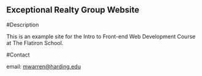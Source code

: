 Exceptional Realty Group Website
---

#Description

This is an example site for the Intro to Front-end Web Development Course at The Flatiron School.

#Contact

email: mwarren@harding.edu 